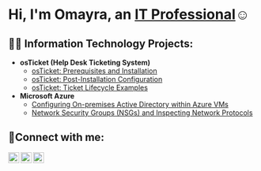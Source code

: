 <h1>Hi, I'm Omayra, an <a href="https://linkedin.com/in/omayra">IT Professional</a>☺</h1>

<h2>👨‍💻 Information Technology Projects:</h2>

- <b>osTicket (Help Desk Ticketing System)</b>
  - [osTicket: Prerequisites and Installation](https://github.com/omayragoodgame/osticket-prereqs)
  - [osTicket: Post-Installation Configuration](https://github.com/omayragoodgame/post-install-config)
  - [osTicket: Ticket Lifecycle Examples](https://github.com/omayragoodgame/ticket-lifecycle)
- <b>Microsoft Azure</b>
  - [Configuring On-premises Active Directory within Azure VMs](https://github.com/omayragoodgame/configure-ad)
  - [Network Security Groups (NSGs) and Inspecting Network Protocols](https://github.com/omayragoodgame/azure-network-protocols)

<h2>🤳Connect with me:</h2>

[<img align="left" alt="Josh | Twitter" width="22px" src="https://cdn.jsdelivr.net/npm/simple-icons@v3/icons/twitter.svg" />][twitter]
[<img align="left" alt="Josh | LinkedIn" width="22px" src="https://cdn.jsdelivr.net/npm/simple-icons@v3/icons/linkedin.svg" />][linkedin]
[<img align="left" alt="Josh | Instagram" width="22px" src="https://cdn.jsdelivr.net/npm/simple-icons@v3/icons/instagram.svg" />][instagram]

[twitter]: https://twitter.com/omayra
[instagram]: https://www.instagram.com/omayra
[linkedin]: https://linkedin.com/in/omayra

